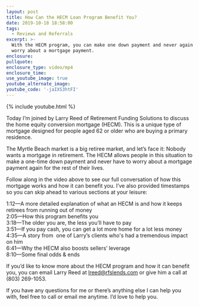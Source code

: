```yaml
---
layout: post
title: How Can the HECM Loan Program Benefit You?
date: 2019-10-18 18:58:00
tags:
  - Reviews and Referrals
excerpt: >-
  With the HECM program, you can make one down payment and never again have to
  worry about a mortgage payment.
enclosure:
pullquote:
enclosure_type: video/mp4
enclosure_time:
use_youtube_image: true
youtube_alternate_image:
youtube_code: '-jaIXS3htFI'
---
```


{% include youtube.html %}

Today I’m joined by Larry Reed of Retirement Funding Solutions to discuss the home equity conversion mortgage (HECM). This is a unique type of mortgage designed for people aged 62 or older who are buying a primary residence.&nbsp;

The Myrtle Beach market is a big retiree market, and let’s face it: Nobody wants a mortgage in retirement. The HECM allows people in this situation to make a one-time down payment and never have to worry about a mortgage payment again for the rest of their lives.&nbsp;

Follow along in the video above to see our full conversation of how this mortgage works and how it can benefit you. I’ve also provided timestamps so you can skip ahead to various sections at your leisure:

1:12—A more detailed explanation of what an HECM is and how it keeps retirees from running out of money<br>2:05—How this program benefits you<br>3:18—The older you are, the less you’ll have to pay&nbsp;<br>3:51—If you pay cash, you can get a lot more home for a lot less money&nbsp;<br>4:35—A story from &nbsp;one of Larry’s clients who's had a tremendous impact on him<br>6:41—Why the HECM also boosts sellers’ leverage&nbsp;<br>8:10—Some final odds & ends&nbsp;

If you’d like to know more about the HECM program and how it can benefit you, you can email Larry Reed at [lreed@rfslends.com](mailto:lreed@rfslends.com) or give him a call at (803) 269-1053.&nbsp;

If you have any questions for me or there’s anything else I can help you with, feel free to call or email me anytime. I’d love to help you.&nbsp;<br>&nbsp;

&nbsp;